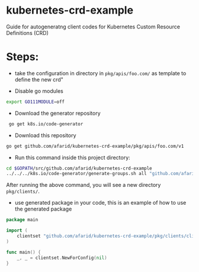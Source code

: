 # kubernetes-crd-example
Guide for autogeneratng  client codes for Kubernetes Custom Resource Definitions (CRD)

# Steps:

- take the configuration in directory in `pkg/apis/foo.com/` as template to define the new crd" 

- Disable go modules 
```bash
export GO111MODULE=off
```

- Download the generator repository
```bash
 go get k8s.io/code-generator
```

- Download this repository
```bash
go get github.com/afarid/kubernetes-crd-example/pkg/apis/foo.com/v1
```

- Run this command inside this project directory:
```bash 
cd $GOPATH/src/github.com/afarid/kubernetes-crd-example
../../../k8s.io/code-generator/generate-groups.sh all "github.com/afarid/kubernetes-crd-example/pkg/clients" "github.com/afarid/kubernetes-crd-example/pkg/apis" "foo.com:v1" -h ../../../k8s.io/code-generator/hack/boilerplate.go.txt
```
After running the above command, you will see a new directory `pkg/clients/`.

- use generated package in your code, this is an example of how to use the generated package

```go
package main

import (
	clientset "github.com/afarid/kubernetes-crd-example/pkg/clients/clientset/versioned"
)

func main() {
	_, _ = clientset.NewForConfig(nil)
}
```
